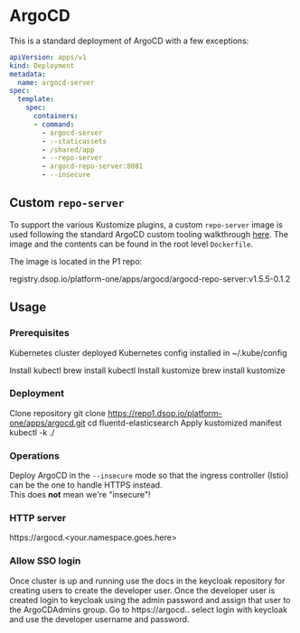 # ArgoCD

This is a standard deployment of ArgoCD with a few exceptions:



```yaml
apiVersion: apps/v1
kind: Deployment
metadata:
  name: argocd-server
spec:
  template:
    spec:
      containers:
      - command:
        - argocd-server
        - --staticassets
        - /shared/app
        - --repo-server
        - argocd-repo-server:8081
        - --insecure
```

## Custom `repo-server`

To support the various Kustomize plugins, a custom `repo-server` image is used following the standard ArgoCD custom 
tooling walkthrough [here](https://argoproj.github.io/argo-cd/operator-manual/custom_tools/#byoi-build-your-own-image). 
 The image and the contents can be found in the root level `Dockerfile`.

The image is located in the P1 repo:

registry.dsop.io/platform-one/apps/argocd/argocd-repo-server:v1.5.5-0.1.2

## Usage

### Prerequisites

Kubernetes cluster deployed
Kubernetes config installed in ~/.kube/config




Install kubectl
brew install kubectl
Install kustomize
brew install kustomize

### Deployment
Clone repository
git clone https://repo1.dsop.io/platform-one/apps/argocd.git
cd fluentd-elasticsearch
Apply kustomized manifest
kubectl -k ./

### Operations

Deploy ArgoCD in the `--insecure` mode so that the ingress controller (Istio) can be the one to handle HTTPS instead.  
This does __not__ mean we're "insecure"!

### HTTP server

https://argocd.<your.namespace.goes.here>

### Allow SSO login 

Once cluster is up and running use the docs in the keycloak repository for creating users to create the developer user. 
Once the developer user is created login to keycloak using the admin password and assign that user to the ArgoCDAdmins
group. Go to https://argocd.<domain>.<tld> select login with keycloak and use the developer username and password. 